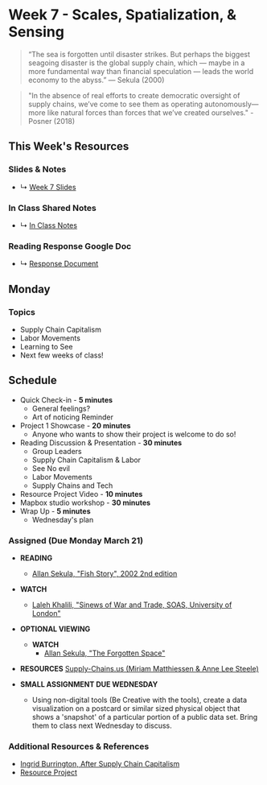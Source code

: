# Week 7 - Scales, Spatialization, & Sensing

> “The sea is forgotten until disaster strikes. But perhaps the biggest seagoing disaster is the global supply chain, which — maybe in a more fundamental way than financial speculation — leads the world economy to the abyss.” ― Sekula (2000)

> "In the absence of real efforts to create democratic oversight of supply chains, we’ve come to see them as operating autonomously—more like natural forces than forces that we’ve created ourselves." - Posner (2018)



## This Week's Resources

### Slides & Notes 
* ↳ [Week 7 Slides](https://docs.google.com/presentation/d/1UtmSOR7E0_VG_Wc9yDf35spIJpJv20pTbWgRIOEFRW8/edit?usp=sharing)
### In Class Shared Notes
* ↳ [In Class Notes](https://docs.google.com/document/d/1v2XqOosts9svJJ-VPiQWGzaDlGUvF5M6oRVBcvclF5c/edit?usp=sharing)
### Reading Response Google Doc
* ↳ [Response Document](https://docs.google.com/document/d/1z9RFLIPTfHzS9kKKNdszuYYRxVgrxREBAZ1X29DAJfs/edit?usp=sharing)

## Monday

### Topics
* Supply Chain Capitalism
* Labor Movements
* Learning to See
* Next few weeks of class!


## Schedule
* Quick Check-in - __5 minutes__
    * General feelings?
    * Art of noticing Reminder
* Project 1 Showcase - __20 minutes__
    * Anyone who wants to show their project is welcome to do so!
* Reading Discussion & Presentation - __30 minutes__
    * Group Leaders 
    * Supply Chain Capitalism & Labor
    * See No evil 
    * Labor Movements
    * Supply Chains and Tech
* Resource Project Video - __10 minutes__ 
* Mapbox studio workshop - __30 minutes__ 
* Wrap Up -  __5 minutes__
    * Wednesday's plan

### Assigned (**Due Monday March 21**)
   
* **READING**
    * [Allan Sekula, "Fish Story", 2002 2nd edition](https://www.are.na/block/14680524)

* **WATCH**
    * [Laleh Khalili, "Sinews of War and Trade, SOAS, University of London"](https://www.youtube.com/watch?v=xmnwdbW2NIM&t=1439s)

* **OPTIONAL VIEWING**
    * **WATCH**
        * [Allan Sekula, "The Forgotten Space"](https://vimeo.com/ondemand/theforgottenspace/466339682)

* **RESOURCES**
    [Supply-Chains.us (Miriam Matthiessen & Anne Lee Steele)](https://www.supply-chains.us/)


* **SMALL ASSIGNMENT DUE WEDNESDAY**
    * Using non-digital tools (Be Creative with the tools), create a data visualization on a postcard or similar sized physical object that shows a 'snapshot' of a particular portion of a public data set. Bring them to class next Wednesday to discuss.

### Additional Resources & References
* [Ingrid Burrington, After Supply Chain Capitalism](https://points.datasociety.net/after-supply-chain-capitalism-bca0d5ce2ae1)
* [Resource Project](https://www.resource-project.co/)